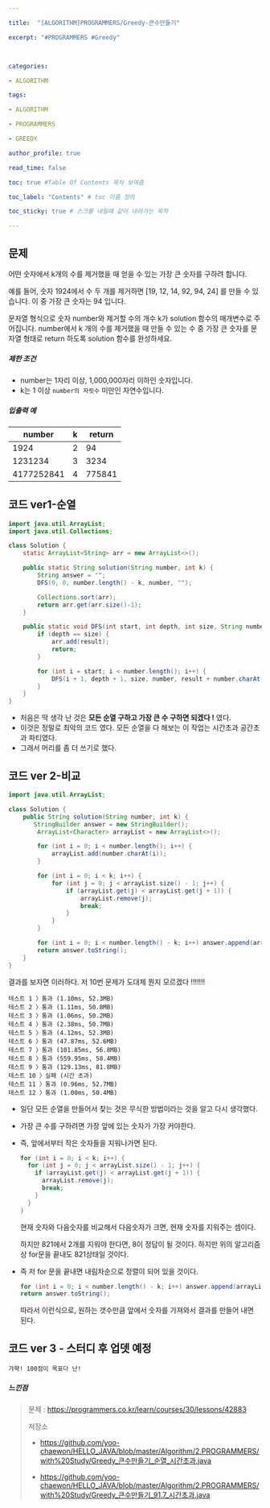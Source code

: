 ```yaml
---

title:  "[ALGORITHM]PROGRAMMERS/Greedy-큰수만들기"

excerpt: "#PROGRAMMERS #Greedy"



categories:

- ALGORITHM

tags:

- ALGORITHM

- PROGRAMMERS

- GREEDY

author_profile: true

read_time: false 

toc: true #Table Of Contents 목차 보여줌

toc_label: "Contents" # toc 이름 정의

toc_sticky: true # 스크롤 내릴때 같이 내려가는 목차

---
```




## 문제

어떤 숫자에서 k개의 수를 제거했을 때 얻을 수 있는 가장 큰 숫자를 구하려 합니다.

예를 들어, 숫자 1924에서 수 두 개를 제거하면 [19, 12, 14, 92, 94, 24] 를 만들 수 있습니다. 이 중 가장 큰 숫자는 94 입니다.

문자열 형식으로 숫자 number와 제거할 수의 개수 k가 solution 함수의 매개변수로 주어집니다. number에서 k 개의 수를 제거했을 때 만들 수 있는 수 중 가장 큰 숫자를 문자열 형태로 return 하도록 solution 함수를 완성하세요.

##### 제한 조건

- number는 1자리 이상, 1,000,000자리 이하인 숫자입니다.
- k는 1 이상 `number의 자릿수` 미만인 자연수입니다.

##### 입출력 예

| number     | k    | return |
| ---------- | ---- | ------ |
| 1924       | 2    | 94     |
| 1231234    | 3    | 3234   |
| 4177252841 | 4    | 775841 |



## 코드 ver1-순열

```java
import java.util.ArrayList;
import java.util.Collections;

class Solution {
    static ArrayList<String> arr = new ArrayList<>();

    public static String solution(String number, int k) {
        String answer = "";
        DFS(0, 0, number.length() - k, number, "");

        Collections.sort(arr);
        return arr.get(arr.size()-1);
    }

    public static void DFS(int start, int depth, int size, String number, String result) {
        if (depth == size) {
            arr.add(result);
            return;
        }

        for (int i = start; i < number.length(); i++) {
            DFS(i + 1, depth + 1, size, number, result + number.charAt(i));
        }
    }
}
```

- 처음은 딱 생각 난 것은 **모든 순열 구하고 가장 큰 수 구하면 되겠다 !** 였다.
- 이것은 정말로 최악의 코드 였다. 모든 순열을 다 해보는 이 작업는 시간초과 공간초과 파티였다.
- 그래서 머리를 좀 더 쓰기로 했다.



## 코드 ver 2-비교

```java
import java.util.ArrayList;

class Solution {
    public String solution(String number, int k) {
       StringBuilder answer = new StringBuilder();
        ArrayList<Character> arrayList = new ArrayList<>();

        for (int i = 0; i < number.length(); i++) {
            arrayList.add(number.charAt(i));
        }

        for (int i = 0; i < k; i++) {
            for (int j = 0; j < arrayList.size() - 1; j++) {
                if (arrayList.get(j) < arrayList.get(j + 1)) {
                    arrayList.remove(j);
                    break;
                }
            }
        }

        for (int i = 0; i < number.length() - k; i++) answer.append(arrayList.get(i));
        return answer.toString();
    }
}
```

결과를 보자면 이러하다. 저 10번 문제가 도대체 뭔지 모르겠다 !!!!!!!

```
테스트 1 〉통과 (1.10ms, 52.3MB)
테스트 2 〉통과 (1.11ms, 50.8MB)
테스트 3 〉통과 (1.06ms, 50.2MB)
테스트 4 〉통과 (2.38ms, 50.7MB)
테스트 5 〉통과 (4.12ms, 52.3MB)
테스트 6 〉통과 (47.87ms, 52.6MB)
테스트 7 〉통과 (101.85ms, 56.8MB)
테스트 8 〉통과 (559.95ms, 58.4MB)
테스트 9 〉통과 (129.13ms, 81.8MB)
테스트 10 〉실패 (시간 초과)
테스트 11 〉통과 (0.96ms, 52.7MB)
테스트 12 〉통과 (1.00ms, 50.4MB)
```

- 일단 모든 순열을 만들어서 찾는 것은 무식한 방법이라는 것을 알고 다시 생각했다.

- 가장 큰 수를 구하려면 가장 앞에 있는 숫자가 가장 커야한다.

- 즉, 앞에서부터 작은 숫자들을 지워나가면 된다.

  ```java
  for (int i = 0; i < k; i++) {
    for (int j = 0; j < arrayList.size() - 1; j++) {
      if (arrayList.get(j) < arrayList.get(j + 1)) {
        arrayList.remove(j);
        break;
      }
    }
  }
  ```

  현재 숫자와 다음숫자를 비교해서 다음숫자가 크면, 현재 숫자를 지워주는 셈이다.

  하지만 821에서 2개를 지워야 한다면, 8이 정답이 될 것이다. 하지만 위의 알고리즘상 for문을 끝내도 821상태일 것이다.

- 즉 저 for 문을 끝내면 내림차순으로 정렬이 되어 있을 것이다.

  ```java
  for (int i = 0; i < number.length() - k; i++) answer.append(arrayList.get(i));
  return answer.toString();
  ```

  따라서 이런식으로, 원하는 갯수만큼 앞에서 숫자를 가져와서 결과를 만들어 내면 된다.



## 코드 ver 3 - 스터디 후 업뎃 예정

```
갸햑! 100점이 목표다 난!
```



##### 느낀점

> 문제 : https://programmers.co.kr/learn/courses/30/lessons/42883
>
> 저장소 
>
> - https://github.com/yoo-chaewon/HELLO_JAVA/blob/master/Algorithm/2.PROGRAMMERS/with%20Study/Greedy_큰수만들기_순열_시간초과.java
>
> - https://github.com/yoo-chaewon/HELLO_JAVA/blob/master/Algorithm/2.PROGRAMMERS/with%20Study/Greedy_큰수만들기_91.7_시간초과.java

